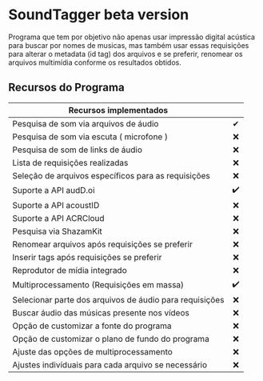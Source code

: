 # SoundTagger beta version

Programa que tem por objetivo não apenas usar impressão digital acústica para buscar por nomes de musicas, mas também
usar essas requisições para alterar o metadata (id tag) dos arquivos e se preferir, renomear os arquivos multimídia
conforme os resultados obtidos.
 
## Recursos do Programa

| Recursos implementados                                  |    |
|---------------------------------------------------------|:--:|
| Pesquisa de som via arquivos de áudio                   | ✔  |
| Pesquisa de som via escuta ( microfone )                | ❌  |
| Pesquisa de som de links de áudio                       | ❌  |
| Lista de requisições realizadas                         | ❌  |
| Seleção de arquivos específicos para as requisições     | ❌  |
| Suporte a API audD.oi                                   | ✔️ |
| Suporte a API acoustID                                  | ❌  |
| Suporte a API ACRCloud                                  | ❌  |
| Pesquisa via ShazamKit                                  | ❌  |
| Renomear arquivos após requisições se preferir          | ❌  |
| Inserir tags após requisições se preferir               | ❌  |
| Reprodutor de mídia integrado                           | ❌  |
| Multiprocessamento (Requisições em massa)               | ✔️ |
| Selecionar parte dos arquivos de áudio para requisições | ❌  |
| Buscar áudio das músicas presente nos vídeos            | ❌  |
| Opção de customizar a fonte do programa                 | ❌  |
| Opção de customizar o plano de fundo do programa        | ❌  |
| Ajuste das opções de multiprocessamento                 | ❌  |
| Ajustes indivíduais para cada arquivo se necessário     | ❌  |
